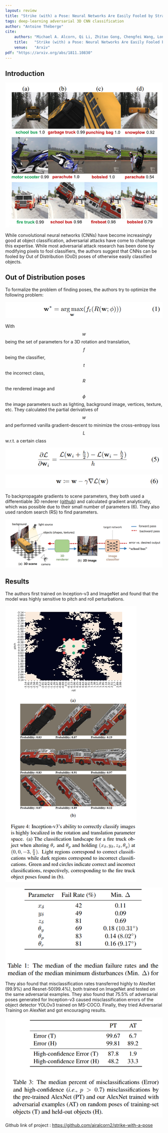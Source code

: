 ```yaml
---
layout: review
title: "Strike (with) a Pose: Neural Networks Are Easily Fooled by Strange Poses of Familiar Objects"
tags: deep-learning adversarial 3D CNN classification
author: "Antoine Théberge"
cite:
    authors: "Michael A. Alcorn, Qi Li, Zhitao Gong, Chengfei Wang, Long Mai, Wei-Shinn Ku, Anh Nguyen"
    title:   "Strike (with) a Pose: Neural Networks Are Easily Fooled by Strange Poses of Familiar Objects"
    venue:   "Arxiv"
pdf: "https://arxiv.org/abs/1811.10830"
---
```


## Introduction

![](/article/images/strike_with_a_pose/summary.png)

While convolutional neural networks (CNNs) have become increasingly good at object classification, adversarial attacks have come to challenge this expertise. While most adversarial attack research has been done by modifying pixels to fool classifiers, the authors suggest that CNNs can be fooled by Out of Distribution (OoD) poses of otherwise easily classified objects.  

## Out of Distribution poses

To formalize the problem of finding poses, the authors try to optimize the following problem:

![](/article/images/strike_with_a_pose/argmax.png)

With $$w$$ being the set of parameters for a 3D rotation and translation, $$f$$ being the classifier, $$t$$ the incorrect class, $$R$$ the rendered image and $$\phi$$ the image parameters such as lighting, background image, vertices, texture, etc. They calculated the partial derivatives of $$w$$ and performed vanilla gradient-descent to minimize the cross-entropy loss $$L$$ w.r.t. a certain class

![](/article/images/strike_with_a_pose/cross-entropy.png)

![](/article/images/strike_with_a_pose/vgd.png)

To backpropagate gradients to scene parameters, they both used a differentiable 3D renderer ([github](https://github.com/hiroharu-kato/neural_renderer)) and calculated gradient analytically, which was possible due to their small number of parameters (6). They also used random search (RS) to find parameters.

![](/article/images/strike_with_a_pose/model.png)

## Results

The authors first trained on Inception-v3 and ImageNet and found that the model was highly sensitive to pitch and roll perturbations.

![](/article/images/strike_with_a_pose/result.png)

![](/article/images/strike_with_a_pose/min.png)

They also found that misclassification rates transferred highly to AlexNet (99.9%) and Resnet-50(99.4%), both trained on ImageNet and tested on the same adversarial examples. They also found that 75.5%  of adversarial poses generated for Inception-v3 caused misclassification errors of the object detector YOLOv3 trained on MS-COCO. Finally, they tried Adversarial Training on AlexNet and got encouraging results.

![](/article/images/strike_with_a_pose/training.png)


Github link of project : https://github.com/airalcorn2/strike-with-a-pose
